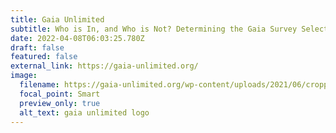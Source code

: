 ```yaml
---
title: Gaia Unlimited
subtitle: Who is In, and Who is Not? Determining the Gaia Survey Selection Function
date: 2022-04-08T06:03:25.780Z
draft: false
featured: false
external_link: https://gaia-unlimited.org/
image:
  filename: https://gaia-unlimited.org/wp-content/uploads/2021/06/cropped-gaia_unlimited_logo.png
  focal_point: Smart
  preview_only: true
  alt_text: gaia unlimited logo
---
```

